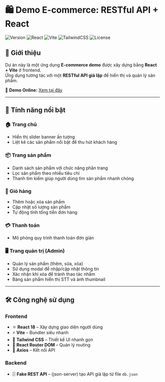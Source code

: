 # 🛍️ Demo E-commerce: RESTful API + React

![Version](https://img.shields.io/badge/version-1.0-blue)
![React](https://img.shields.io/badge/React-18-blue)
![Vite](https://img.shields.io/badge/Vite-5-purple)
![TailwindCSS](https://img.shields.io/badge/TailwindCSS-3-blue)
![License](https://img.shields.io/badge/license-MIT-green)

## 📖 Giới thiệu
Dự án này là một ứng dụng **E-commerce demo** được xây dựng bằng **React + Vite** ở frontend.  
Ứng dụng tương tác với một **RESTful API giả lập** để hiển thị và quản lý sản phẩm.

🔗 **Demo Online:** [Xem tại đây](#)

---

## 🚀 Tính năng nổi bật

### 🏠 Trang chủ
- Hiển thị slider banner ấn tượng
- Liệt kê các sản phẩm nổi bật để thu hút khách hàng

### 📦 Trang sản phẩm
- Danh sách sản phẩm với chức năng phân trang
- Lọc sản phẩm theo nhiều tiêu chí
- Thanh tìm kiếm giúp người dùng tìm sản phẩm nhanh chóng

### 🛒 Giỏ hàng
- Thêm hoặc xóa sản phẩm
- Cập nhật số lượng sản phẩm
- Tự động tính tổng tiền đơn hàng

### 💳 Thanh toán
- Mô phỏng quy trình thanh toán đơn giản

### 🖥️ Trang quản trị (Admin)
- Quản lý sản phẩm (thêm, sửa, xóa)
- Sử dụng modal để nhập/cập nhật thông tin
- Xác nhận khi xóa để tránh thao tác nhầm
- Bảng sản phẩm hiển thị STT và ảnh thumbnail

---

## 🛠 Công nghệ sử dụng

### Frontend
- ⚛️ **React 18** – Xây dựng giao diện người dùng
- ⚡ **Vite** – Bundler siêu nhanh
- 🎨 **Tailwind CSS** – Thiết kế UI nhanh gọn
- 🔀 **React Router DOM** – Quản lý routing
- 📡 **Axios** – Kết nối API

### Backend
- 🗄 **Fake REST API** – (json-server) tạo API giả lập từ file `db.json`
